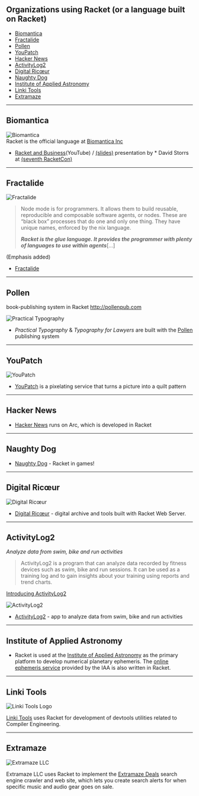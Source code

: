 ## Organizations using Racket (or a language built on Racket)

* [Biomantica](#Biomantica)
* [Fractalide](#Fractalide)
* [Pollen](#Pollen)
* [YouPatch](#YouPatch)
* [Hacker News](#Hacker-News)
* [ActivityLog2](#ActivityLog2)
* [Digital Ricœur](#Digital-Ricœur)
* [Naughty Dog](#Naughty-Dog)
* [Institute of Applied Astronomy](#Institute-of-Applied-Astronomy)    
* [Linki Tools](#Linki-Tools) 
* [Extramaze](#Extramaze)

***

## Biomantica

![Biomantica](http://www.biomantica.com/img/logos/logo.png)  
Racket is the official language at [Biomantica Inc](http://www.biomantica.com)
* [Racket and Business](https://youtu.be/bOUgXd9XlJ4)(YouTube) / [(slides)](https://tinyurl.com/David-Storrs-7th-RacketCon) presentation by * David Storrs at [(seventh RacketCon)](http://con.racket-lang.org/2017/)

***

## Fractalide

![Fractalide](https://fractalide.com/img/logo-blue-min.png)  
> Node mode is for programmers. It allows them to build reusable, reproducible and composable software agents, or nodes. These are “black box” processes that do one and only one thing. They have unique names, enforced by the nix language.
>
> _**Racket is the glue language. It provides the programmer with plenty of languages to use within agents**_[...]    

(Emphasis added)  

 * [Fractalide](https://fractalide.com/hyperflow/) 

***

## Pollen

book-publishing system in Racket <http://pollenpub.com>

![Practical Typography](https://practicaltypography.com/images/index-a.svg)

 * _Practical Typography_ & _Typography for Lawyers_ are built with the [Pollen](https://github.com/mbutterick/pollen) publishing system

***

## YouPatch

![YouPatch](https://www.youpatch.com/static/v201610111122/youpatch/img/marilyn-cutting-design.png)

 * [YouPatch](https://www.youpatch.com) is a pixelating service that turns a picture into a quilt pattern

***

## Hacker News 

 * [Hacker News](http://news.ycombinator.com/item?id=2201964) runs on Arc, which is developed in Racket

***

## Naughty Dog  
 * [Naughty Dog](https://www.youtube.com/watch?v=oSmqbnhHp1c) - Racket in games!

***  
## Digital Ricœur  
![Digital Ricœur](https://digitalricoeur.org/style/photo.png)

 * [Digital Ricœur](https://digitalricoeur.org/) - digital archive and tools built with Racket Web Server.

***

## ActivityLog2

_Analyze data from swim, bike and run activities_

> ActivityLog2 is a program that can analyze data recorded by fitness devices such as swim, bike and run sessions. It can be used as a training log and to gain insights about your training using reports and trend charts.

[Introducing ActivityLog2](https://alex-hhh.github.io/2017/09/introducing-activitylog2.html)

![ActivityLog2](https://camo.githubusercontent.com/8f5bde4d438bc63a85cd79c4c0153371a5bc7f2f/68747470733a2f2f64726976652e676f6f676c652e636f6d2f75633f6578706f72743d646f776e6c6f61642669643d3042356834584f646b696d3732566d784f4f57685965564e35544773)
 

 * [ActivityLog2](https://github.com/alex-hhh/ActivityLog2) - app to analyze data from swim, bike and run activities

***

## Institute of Applied Astronomy  

 * Racket is used at the [Institute of Applied Astronomy](http://iaaras.ru/en) as the primary platform to develop numerical planetary ephemeris. The [online ephemeris service](http://iaaras.ru/en/dept/ephemeris/online/) provided by the IAA is also written in Racket.

***

## Linki Tools  
![Linki Tools Logo](https://linki.tools/images/logo.svg)

[Linki Tools](http://linki.tools) uses Racket for development of devtools utilities related to Compiler Engineering.

***

## Extramaze

![Extramaze LLC](https://deals.extramaze.com/favicon-32x32.png/39c6013e24f5eebb8dff42887fc4cb136afa8c56)

Extramaze LLC uses Racket to implement the [Extramaze Deals](https://deals.extramaze.com/) search engine crawler and web site, which lets you create search alerts for when specific music and audio gear goes on sale.